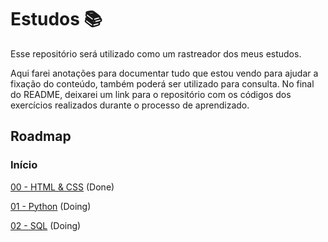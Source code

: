 # **Estudos 📚**
Esse repositório será utilizado como um rastreador dos meus estudos.

Aqui farei anotações para documentar tudo que estou vendo para ajudar a fixação do conteúdo, também poderá ser utilizado para consulta.
No final do README, deixarei um link para o repositório com os códigos dos exercícios realizados durante o processo de aprendizado.

## Roadmap
### Início
[00 - HTML & CSS](/doc/00-HTML%26CSS.md) (Done)

[01 - Python](/doc/01-Python.md) (Doing)

[02 - SQL](/doc/02-SQL.md) (Doing)







